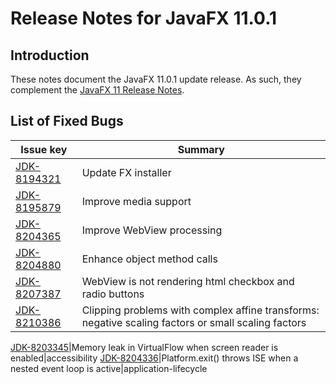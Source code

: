 # Release Notes for JavaFX 11.0.1

## Introduction

These notes document the JavaFX 11.0.1 update release. As such, they complement
the [JavaFX 11 Release Notes](https://github.com/javafxports/openjdk-jfx/blob/jfx-11/doc-files/release-notes-11.md).

## List of Fixed Bugs

Issue key|Summary
---------|-------
[JDK-8194321](https://bugs.openjdk.java.net/browse/JDK-8194321)|Update FX installer
[JDK-8195879](https://bugs.openjdk.java.net/browse/JDK-8195879)|Improve media support
[JDK-8204365](https://bugs.openjdk.java.net/browse/JDK-8204365)|Improve WebView processing
[JDK-8204880](https://bugs.openjdk.java.net/browse/JDK-8204880)|Enhance object method calls
[JDK-8207387](https://bugs.openjdk.java.net/browse/JDK-8207387)|WebView is not rendering html checkbox and radio buttons
[JDK-8210386](https://bugs.openjdk.java.net/browse/JDK-8210386)|Clipping problems with complex affine transforms: negative scaling factors or small scaling factors

[JDK-8203345](https://bugs.openjdk.java.net/browse/JDK-8203345)|Memory leak in VirtualFlow when screen reader is enabled|accessibility
[JDK-8204336](https://bugs.openjdk.java.net/browse/JDK-8204336)|Platform.exit() throws ISE when a nested event loop is active|application-lifecycle


